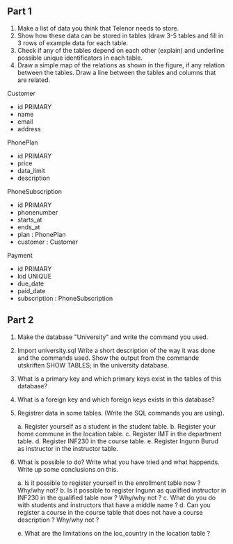 
## Part 1

1. Make a list of data you think that Telenor needs to store.
2. Show how these data can be stored in tables
(draw 3-5 tables and fill in 3 rows of  example data for each table.
3. Check if any of the tables depend on each other (explain)
and underline possible unique identificators in each table.
4. Draw a simple map of the relations as shown in the figure, if any relation between the tables.
Draw a line between the tables and columns that are related.


Customer
- id PRIMARY
- name
- email
- address

PhonePlan
- id PRIMARY
- price
- data_limit
- description

PhoneSubscription
- id PRIMARY
- phonenumber
- starts_at
- ends_at
- plan : PhonePlan
- customer : Customer

Payment
- id PRIMARY
- kid UNIQUE
- due_date
- paid_date
- subscription : PhoneSubscription


## Part 2

1. Make the database "University" and write the command you used.

2. Import university.sql
Write a short description of the way it was done and the commands used.
Show the output from the commande utskriften  SHOW TABLES; in the university database.

3. What is  a primary key and
which primary keys exist in the tables of this database?

4. What is a foreign key and
which foreign keys exists in this database?

5. Registrer data in some tables. (Write the SQL commands you are using). 

    a. Register yourself as a   student in the student table. 
    b. Register your home commune in the location table.
    c. Register IMT in the  department table.
    d. Register INF230 in the course table.
    e. Register Ingunn Burud as instructor in the  instructor table.

6. What is possible to do?
Write what you have tried and what happends.
Write up some conclusions on this.

    a. Is it possible to register yourself in the enrollment table now ? Why/why not?
    b. Is it possible to register  Ingunn as qualified  instructor in INF230 in the qualified               table now ? Why/why not ?
    c. What do you do with students and instructors that have a middle name ? 
    d. Can you register a course in the course table that does not have a course                         description ?     Why/why not ?

    e. What are the limitations on the loc_country in the location table ?
